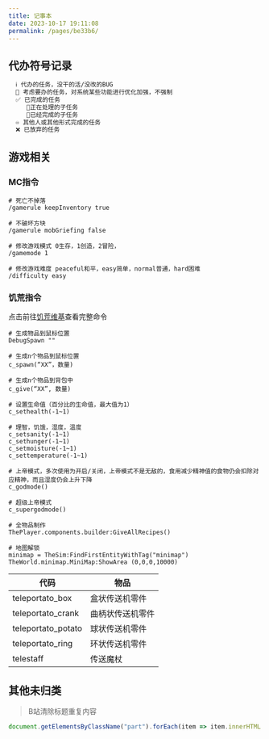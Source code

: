 ```yaml
---
title: 记事本
date: 2023-10-17 19:11:08
permalink: /pages/be33b6/
---
```


## 代办符号记录 

```latex
  ℹ 代办的任务，没干的活/没改的BUG
  🚩 考虑要办的任务，对系统某些功能进行优化加强，不强制
  ✅ 已完成的任务
     🔻正在处理的子任务
     🔹已经完成的子任务
  ♾ 其他人或其他形式完成的任务
  ❌ 已放弃的任务
```



## 游戏相关

### MC指令

```shell
# 死亡不掉落
/gamerule keepInventory true

# 不破坏方块
/gamerule mobGriefing false

# 修改游戏模式 0生存，1创造，2冒险，
/gamemode 1

# 修改游戏难度 peaceful和平，easy简单，normal普通，hard困难
/difficulty easy
```

### 饥荒指令

点击前往[饥荒维基](https://dontstarve.fandom.com/zh/wiki/%E6%8E%A7%E5%88%B6%E5%8F%B0/%E9%A5%A5%E8%8D%92%E8%81%94%E6%9C%BA%E7%89%88%E4%B8%AD%E7%9A%84%E5%91%BD%E4%BB%A4?variant=zh)查看完整命令

```shell
# 生成物品到鼠标位置
DebugSpawn ""

# 生成n个物品到鼠标位置
c_spawn(“XX”，数量)

# 生成n个物品到背包中
c_give(“XX”, 数量)

# 设置生命值（百分比的生命值，最大值为1）
c_sethealth(-1~1)

# 理智，饥饿，湿度，温度
c_setsanity(-1~1)
c_sethunger(-1~1)
c_setmoisture(-1~1)
c_settemperature(-1~1)

# 上帝模式，多次使用为开启/关闭，上帝模式不是无敌的，食用减少精神值的食物仍会扣除对应精神，而且湿度仍会上升下降
c_godmode()

# 超级上帝模式
c_supergodmode()

# 全物品制作
ThePlayer.components.builder:GiveAllRecipes()

# 地图解锁
minimap = TheSim:FindFirstEntityWithTag("minimap")
TheWorld.minimap.MiniMap:ShowArea (0,0,0,10000)
```

| 代码               | 物品             |
| ------------------ | ---------------- |
| teleportato_box    | 盒状传送机零件   |
| teleportato_crank  | 曲柄状传送机零件 |
| teleportato_potato | 球状传送机零件   |
| teleportato_ring   | 环状传送机零件   |
| telestaff          | 传送魔杖         |



## 其他未归类

> B站清除标题重复内容

```js
document.getElementsByClassName("part").forEach(item => item.innerHTML = item.innerHTML.substring(22))
```